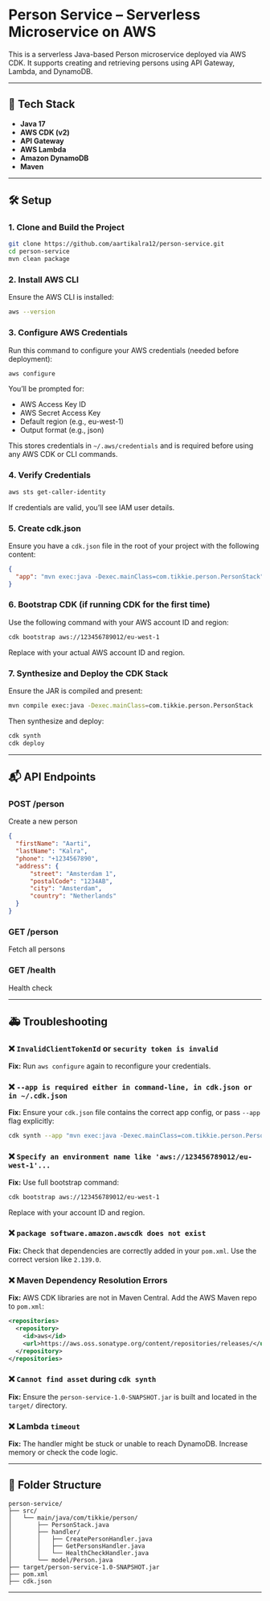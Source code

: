 # Person Service – Serverless Microservice on AWS

This is a serverless Java-based Person microservice deployed via AWS CDK. It supports creating and retrieving persons using API Gateway, Lambda, and DynamoDB.

---

## 📆 Tech Stack
- **Java 17**
- **AWS CDK (v2)**
- **API Gateway**
- **AWS Lambda**
- **Amazon DynamoDB**
- **Maven**

---

## 🛠️ Setup

### 1. Clone and Build the Project
```bash
git clone https://github.com/aartikalra12/person-service.git
cd person-service
mvn clean package
```

### 2. Install AWS CLI
Ensure the AWS CLI is installed:
```bash
aws --version
```

### 3. Configure AWS Credentials
Run this command to configure your AWS credentials (needed before deployment):
```bash
aws configure
```
You’ll be prompted for:
- AWS Access Key ID
- AWS Secret Access Key
- Default region (e.g., eu-west-1)
- Output format (e.g., json)

This stores credentials in `~/.aws/credentials` and is required before using any AWS CDK or CLI commands.

### 4. Verify Credentials
```bash
aws sts get-caller-identity
```
If credentials are valid, you’ll see IAM user details.

### 5. Create cdk.json
Ensure you have a `cdk.json` file in the root of your project with the following content:
```json
{
  "app": "mvn exec:java -Dexec.mainClass=com.tikkie.person.PersonStack"
}
```

### 6. Bootstrap CDK (if running CDK for the first time)
Use the following command with your AWS account ID and region:
```bash
cdk bootstrap aws://123456789012/eu-west-1
```
Replace with your actual AWS account ID and region.

### 7. Synthesize and Deploy the CDK Stack
Ensure the JAR is compiled and present:
```bash
mvn compile exec:java -Dexec.mainClass=com.tikkie.person.PersonStack
```
Then synthesize and deploy:
```bash
cdk synth
cdk deploy
```

---

## 📬 API Endpoints

### POST /person
Create a new person
```json
{
  "firstName": "Aarti",
  "lastName": "Kalra",
  "phone": "+1234567890",
  "address": {
      "street": "Amsterdam 1",
      "postalCode": "1234AB",
      "city": "Amsterdam",
      "country": "Netherlands"
  }
}
```

### GET /person
Fetch all persons

### GET /health
Health check

---

## 🚑 Troubleshooting

### ❌ `InvalidClientTokenId` or `security token is invalid`
**Fix:** Run `aws configure` again to reconfigure your credentials.

### ❌ `--app is required either in command-line, in cdk.json or in ~/.cdk.json`
**Fix:** Ensure your `cdk.json` file contains the correct app config, or pass `--app` flag explicitly:
```bash
cdk synth --app "mvn exec:java -Dexec.mainClass=com.tikkie.person.PersonStack"
```

### ❌ `Specify an environment name like 'aws://123456789012/eu-west-1'...`
**Fix:** Use full bootstrap command:
```bash
cdk bootstrap aws://123456789012/eu-west-1
```
Replace with your account ID and region.

### ❌ `package software.amazon.awscdk does not exist`
**Fix:** Check that dependencies are correctly added in your `pom.xml`. Use the correct version like `2.139.0`.

### ❌ Maven Dependency Resolution Errors
**Fix:** AWS CDK libraries are not in Maven Central. Add the AWS Maven repo to `pom.xml`:
```xml
<repositories>
  <repository>
    <id>aws</id>
    <url>https://aws.oss.sonatype.org/content/repositories/releases/</url>
  </repository>
</repositories>
```

### ❌ `Cannot find asset` during `cdk synth`
**Fix:** Ensure the `person-service-1.0-SNAPSHOT.jar` is built and located in the `target/` directory.

### ❌ Lambda `timeout`
**Fix:** The handler might be stuck or unable to reach DynamoDB. Increase memory or check the code logic.

---

## 📁 Folder Structure
```
person-service/
├── src/
│   └── main/java/com/tikkie/person/
│       ├── PersonStack.java
│       ├── handler/
│       │   ├── CreatePersonHandler.java
│       │   ├── GetPersonsHandler.java
│       │   └── HealthCheckHandler.java
│       └── model/Person.java
├── target/person-service-1.0-SNAPSHOT.jar
├── pom.xml
├── cdk.json
```

---
